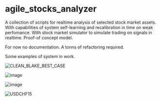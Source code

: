 # agile_stocks_analyzer

A collection of scripts for realtime analysis of selected stock market assets.
With capabilities of system self-learning and recalibration in time on weak perfomance.
With stock market simulator to simulate trading on signals in realtime.
Proof-of concept model.

For now no documentation. A tonns of refactoring required.

Some examples of system in work.

![CLEAN_BLAKE_BEST_CASE](https://user-images.githubusercontent.com/32369259/202699299-da89094b-0e3a-4513-b5c8-17181266aab6.jpg)

![image](https://user-images.githubusercontent.com/32369259/202699393-b43883af-5e9e-4a12-bb8b-47b4f3070394.png)

![image](https://user-images.githubusercontent.com/32369259/202700064-7aa7115c-7203-4cde-af2c-fd7a16d1776b.png)

![USDCHF15](https://user-images.githubusercontent.com/32369259/202700218-48918aca-d7bb-43f2-baa5-0899e1571b9c.jpg)

